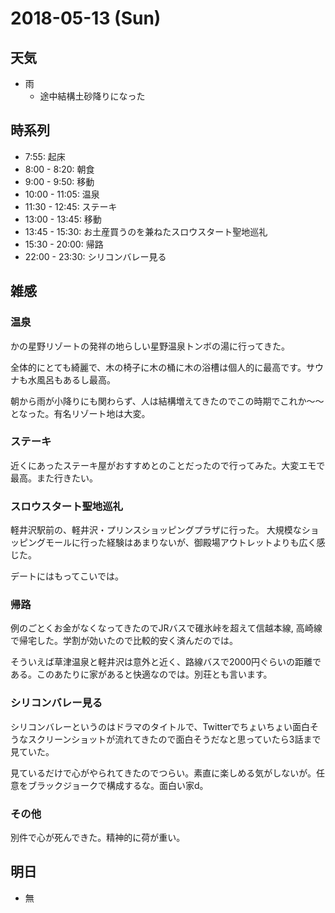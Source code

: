 # 2018-05-13 (Sun)

## 天気

- 雨
  - 途中結構土砂降りになった

## 時系列

- 7:55: 起床
- 8:00 - 8:20: 朝食
- 9:00 - 9:50: 移動
- 10:00 - 11:05: 温泉
- 11:30 - 12:45: ステーキ
- 13:00 - 13:45: 移動
- 13:45 - 15:30: お土産買うのを兼ねたスロウスタート聖地巡礼
- 15:30 - 20:00: 帰路
- 22:00 - 23:30: シリコンバレー見る

## 雑感

### 温泉

かの星野リゾートの発祥の地らしい星野温泉トンボの湯に行ってきた。

全体的にとても綺麗で、木の椅子に木の桶に木の浴槽は個人的に最高です。サウナも水風呂もあるし最高。

朝から雨が小降りにも関わらず、人は結構増えてきたのでこの時期でこれか〜〜となった。有名リゾート地は大変。

### ステーキ

近くにあったステーキ屋がおすすめとのことだったので行ってみた。大変エモで最高。また行きたい。

### スロウスタート聖地巡礼

軽井沢駅前の、軽井沢・プリンスショッピングプラザに行った。
大規模なショッピングモールに行った経験はあまりないが、御殿場アウトレットよりも広く感じた。

デートにはもってこいでは。

### 帰路

例のごとくお金がなくなってきたのでJRバスで碓氷峠を超えて信越本線, 高崎線で帰宅した。学割が効いたので比較的安く済んだのでは。

そういえば草津温泉と軽井沢は意外と近く、路線バスで2000円ぐらいの距離である。このあたりに家があると快適なのでは。別荘とも言います。

### シリコンバレー見る

シリコンバレーというのはドラマのタイトルで、Twitterでちょいちょい面白そうなスクリーンショットが流れてきたので面白そうだなと思っていたら3話まで見ていた。

見ているだけで心がやられてきたのでつらい。素直に楽しめる気がしないが。任意をブラックジョークで構成するな。面白い家d。

### その他

別件で心が死んできた。精神的に荷が重い。

## 明日

- 無
